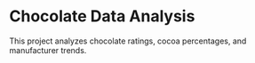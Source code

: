 # Chocolate Data Analysis
This project analyzes chocolate ratings, cocoa percentages, and manufacturer trends.
